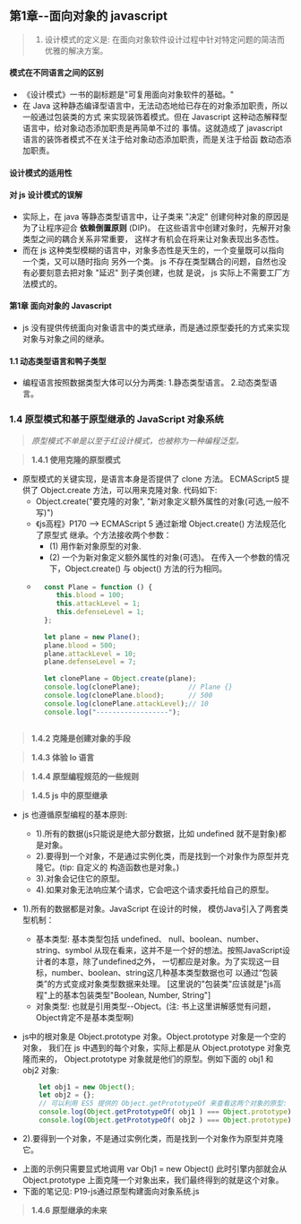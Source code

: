 ## 第1章--面向对象的 javascript

> 1. 设计模式的定义是: 在面向对象软件设计过程中针对特定问题的简洁而优雅的解决方案。

#### 模式在不同语言之间的区别
   - 《设计模式》一书的副标题是"可复用面向对象软件的基础。"
   - 在 Java 这种静态编译型语言中，无法动态地给已存在的对象添加职责，所以一般通过包装类的方式
     来实现装饰着模式。但在 Javascript 这种动态解释型语言中，给对象动态添加职责是再简单不过的
     事情。这就造成了 javascript 语言的装饰者模式不在关注于给对象动态添加职责，而是关注于给函
     数动态添加职责。
    
#### 设计模式的适用性

#### 对 js 设计模式的误解
   - 实际上，在 java 等静态类型语言中，让子类来 "决定" 创建何种对象的原因是为了让程序迎合
     **依赖倒置原则** (DIP)。 在这些语言中创建对象时，先解开对象类型之间的耦合关系非常重要，
     这样才有机会在将来让对象表现出多态性。
   - 而在 js 这种类型模糊的语言中，对象多态性是天生的，一个变量既可以指向一个类，又可以随时指向
     另外一个类。 js 不存在类型耦合的问题，自然也没有必要刻意去把对象 "延迟" 到子类创建，也就
     是说， js 实际上不需要工厂方法模式的。
    

#### 第1章 面向对象的 Javascript
   - js 没有提供传统面向对象语言中的类式继承，而是通过原型委托的方式来实现对象与对象之间的继承。
  
#### 1.1 动态类型语言和鸭子类型
   - 编程语言按照数据类型大体可以分为两类: 1.静态类型语言。 2.动态类型语言。
  


### 1.4 原型模式和基于原型继承的 JavaScript 对象系统 
> *原型模式不单是以至于红设计模式，也被称为一种编程泛型。*

> **1.4.1 使用克隆的原型模式** 
- 原型模式的关键实现，是语言本身是否提供了 clone 方法。 ECMAScript5 提供了 Object.create
   方法，可以用来克隆对象. 代码如下: 
    + Object.create("要克隆的对象", "新对象定义额外属性的对象(可选,一般不写)")
    + 《js高程》P170 --> ECMAScript 5 通过新增 Object.create() 方法规范化了原型式
      继承。个方法接收两个参数：
        - (1) 用作新对象原型的对象. 
        - (2) 一个为新对象定义额外属性的对象(可选)。
    在传入一个参数的情况下，Object.create() 与 object() 方法的行为相同。
    + ```javascript
        const Plane = function () {
           this.blood = 100;
           this.attackLevel = 1;
           this.defenseLevel = 1;
        };
        
        let plane = new Plane();
        plane.blood = 500;
        plane.attackLevel = 10;
        plane.defenseLevel = 7;
        
        let clonePlane = Object.create(plane);
        console.log(clonePlane);            // Plane {}
        console.log(clonePlane.blood);      // 500
        console.log(clonePlane.attackLevel);// 10
        console.log("------------------");
    ``` 

> **1.4.2 克隆是创建对象的手段** 

> **1.4.3 体验 Io 语言** 

> **1.4.4 原型编程规范的一些规则** 

> **1.4.5 js 中的原型继承** 
- js 也遵循原型编程的基本原则:
     + 1).所有的数据(js只能说是绝大部分数据，比如 undefined 就不是對象)都是对象。
     + 2).要得到一个对象，不是通过实例化类，而是找到一个对象作为原型并克隆它。(tip: 自定义的
         构造函数也是对象。)
     + 3).对象会记住它的原型。
     + 4).如果对象无法响应某个请求，它会吧这个请求委托给自己的原型。

- 1).所有的数据都是对象。JavaScript 在设计的时候， 模仿Java引入了两套类型机制： 
     + 基本类型:  基本类型包括 undefined、 null、boolean、number、string、symbol 
       从现在看来，这并不是一个好的想法。按照JavaScript设计者的本意，除了undefined之外，
       一切都应是对象。为了实现这一目标，number、boolean、string这几种基本类型数据也可
       以通过“包装类”的方式变成对象类型数据来处理。
       [这里说的"包装类"应该就是"js高程"上的基本包装类型"Boolean, Number, String"]
     + 对象类型: 也就是引用类型--Object。(注: 书上这里讲解感觉有问题，Object肯定不是基本类型啊)
     
 + js中的根对象是 Object.prototype 对象。Object.prototype 对象是一个空的对象，
   我们在 js 中遇到的每个对象，实际上都是从 Object.prototype 对象克隆而来的，
   Object.prototype 对象就是他们的原型。例如下面的 obj1 和 obj2 对象:
     ```javascript
         let obj1 = new Object();
         let obj2 = {};
         // 可以利用 ES5 提供的 Object.getPrototypeOf 来查看这两个对象的原型:
         console.log(Object.getPrototypeOf( obj1 ) === Object.prototype);  // true
         console.log(Object.getPrototypeOf( obj2 ) === Object.prototype);  // true
     ```
- 2).要得到一个对象，不是通过实例化类，而是找到一个对象作为原型并克隆它。
 + 上面的示例只需要显式地调用 var Obj1 = new Object() 此时引擎内部就会从 
   Object.prototype 上面克隆一个对象出来，我们最终得到的就是这个对象。
 + 下面的笔记见: P19-js通过原型构建面向对象系统.js

> **1.4.6 原型继承的未来** 
    
    
    
    
    
    

    
    
    
    
    
    
    
    
    
    
    
    
    
    
    
